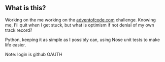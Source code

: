 ## What is this?

Working on the me working on the [adventofcode.com](adventofcode.com) challenge. Knowing me, I'll quit when I get stuck, but what is optimism if not
denial of my own track record?

Python, keeping it as simple as I possibly can, using Nose unit tests to make life easier.

Note: login is github OAUTH

